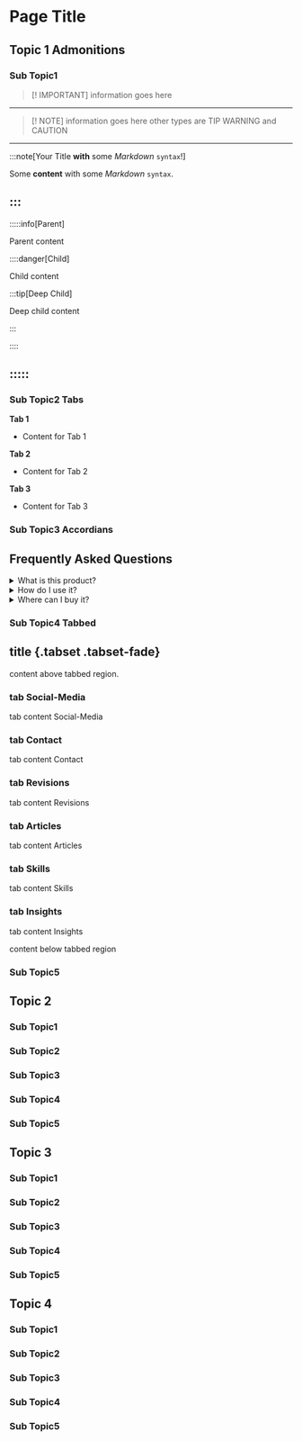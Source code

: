 # Page Title
## Topic 1 Admonitions
### Sub Topic1
>[! IMPORTANT]
> information goes here
---
>[! NOTE]
> information goes here
> other types are TIP WARNING and CAUTION

---
:::note[Your Title **with** some _Markdown_ `syntax`!]

Some **content** with some _Markdown_ `syntax`.

:::
---
:::::info[Parent]

Parent content

::::danger[Child]

Child content

:::tip[Deep Child]

Deep child content

:::

::::

:::::
---
### Sub Topic2 Tabs
   **Tab 1** 

   * Content for Tab 1



   **Tab 2** 

   * Content for Tab 2



   **Tab 3** 

   * Content for Tab 3

### Sub Topic3 Accordians
## Frequently Asked Questions



<details>

  <summary>What is this product?</summary>

  <p>This product is a revolutionary new way to...</p>

</details>



<details>

  <summary>How do I use it?</summary>

  <p>To use this product, simply...</p>

</details>



<details>

  <summary>Where can I buy it?</summary>

  <p>You can purchase this product at our online store.</p>

</details>

### Sub Topic4 Tabbed
## title {.tabset .tabset-fade}
content above tabbed region.

### tab Social-Media

tab content Social-Media

### tab Contact

tab content  Contact

### tab Revisions

tab content  Revisions

### tab Articles

tab content  Articles

### tab Skills

tab content  Skills

### tab Insights

tab content  Insights

content below tabbed region
### Sub Topic5
## Topic 2
### Sub Topic1
### Sub Topic2
### Sub Topic3
### Sub Topic4
### Sub Topic5
## Topic 3
### Sub Topic1
### Sub Topic2
### Sub Topic3
### Sub Topic4
### Sub Topic5
## Topic 4
### Sub Topic1
### Sub Topic2
### Sub Topic3
### Sub Topic4
### Sub Topic5

